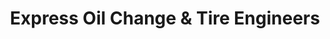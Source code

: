 ---
title: "Express Oil Change & Tire Engineers"
url: /columbia/express-oil-change-and-tire-engineers/
shop: tyres
---